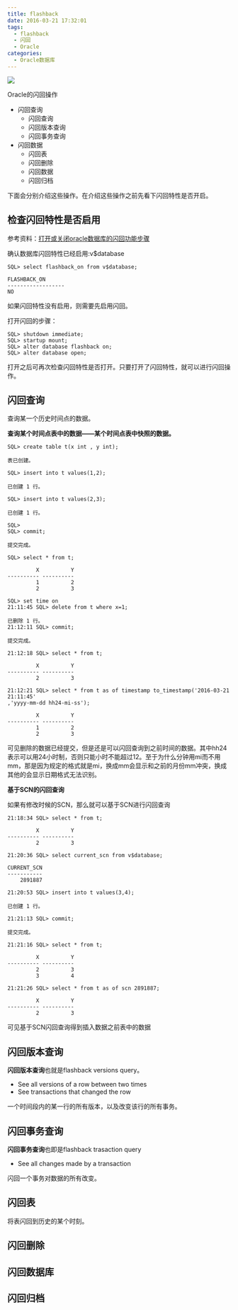 ```yaml
---
title: flashback
date: 2016-03-21 17:32:01
tags:
  - flashback
  - 闪回
  - Oracle
categories:
  - Oracle数据库
---
```


![](http://7xpzxw.com1.z0.glb.clouddn.com/Oracle-flashback_pic.png)

Oracle的闪回操作

- 闪回查询
  - 闪回查询
  - 闪回版本查询
  - 闪回事务查询
- 闪回数据
  - 闪回表
  - 闪回删除
  - 闪回数据
  - 闪回归档

下面会分别介绍这些操作。在介绍这些操作之前先看下闪回特性是否开启。

## 检查闪回特性是否启用

参考资料：[打开或关闭oracle数据库的闪回功能步骤 ](http://blog.itpub.net/26194851/viewspace-763582/)

确认数据库闪回特性已经启用:v$database

```
SQL> select flashback_on from v$database;

FLASHBACK_ON
------------------
NO
```

如果闪回特性没有启用，则需要先启用闪回。

打开闪回的步骤：

```
SQL> shutdown immediate;
SQL> startup mount;
SQL> alter database flashback on;
SQL> alter database open;
```

打开之后可再次检查闪回特性是否打开。只要打开了闪回特性，就可以进行闪回操作。

## 闪回查询

查询某一个历史时间点的数据。

**查询某个时间点表中的数据——某个时间点表中快照的数据。**

```
SQL> create table t(x int , y int);

表已创建。

SQL> insert into t values(1,2);

已创建 1 行。

SQL> insert into t values(2,3);

已创建 1 行。

SQL>
SQL> commit;

提交完成。

SQL> select * from t;

         X          Y
---------- ----------
         1          2
         2          3

SQL> set time on
21:11:45 SQL> delete from t where x=1;

已删除 1 行。
21:12:11 SQL> commit;

提交完成。

21:12:18 SQL> select * from t;

         X          Y
---------- ----------
         2          3

21:12:21 SQL> select * from t as of timestamp to_timestamp('2016-03-21 21:11:45'
,'yyyy-mm-dd hh24-mi-ss');

         X          Y
---------- ----------
         1          2
         2          3
```

可见删除的数据已经提交，但是还是可以闪回查询到之前时间的数据。其中hh24表示可以用24小时制，否则只能小时不能超过12。至于为什么分钟用mi而不用mm，那是因为规定的格式就是mi，换成mm会显示和之前的月份mm冲突，换成其他的会显示日期格式无法识别。

**基于SCN的闪回查询**

如果有修改时候的SCN，那么就可以基于SCN进行闪回查询

```
21:18:34 SQL> select * from t;

         X          Y
---------- ----------
         2          3

21:20:36 SQL> select current_scn from v$database;

CURRENT_SCN
-----------
    2891887

21:20:53 SQL> insert into t values(3,4);

已创建 1 行。

21:21:13 SQL> commit;

提交完成。

21:21:16 SQL> select * from t;

         X          Y
---------- ----------
         2          3
         3          4

21:21:26 SQL> select * from t as of scn 2891887;

         X          Y
---------- ----------
         2          3
```

可见基于SCN闪回查询得到插入数据之前表中的数据

## 闪回版本查询

**闪回版本查询**也就是flashback versions query。

- See all versions of a row between two times
- See transactions that changed the row

一个时间段内的某一行的所有版本，以及改变该行的所有事务。



## 闪回事务查询

**闪回事务查询**也即是flashback trasaction query

- See all changes made by a transaction

闪回一个事务对数据的所有改变。




## 闪回表

将表闪回到历史的某个时刻。



## 闪回删除



## 闪回数据库



## 闪回归档